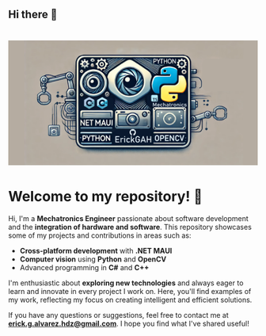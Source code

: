 ## Hi there 👋

# ![Banner](./banner.png)

# Welcome to my repository! 👋

Hi, I'm a **Mechatronics Engineer** passionate about software development and the **integration of hardware and software**. This repository showcases some of my projects and contributions in areas such as:

- **Cross-platform development** with **.NET MAUI**
- **Computer vision** using **Python** and **OpenCV**
- Advanced programming in **C#** and **C++**

I'm enthusiastic about **exploring new technologies** and always eager to learn and innovate in every project I work on. Here, you'll find examples of my work, reflecting my focus on creating intelligent and efficient solutions.

If you have any questions or suggestions, feel free to contact me at **erick.g.alvarez.hdz@gmail.com**. I hope you find what I've shared useful!
